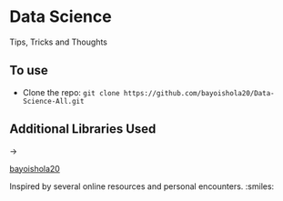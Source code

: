 # Data Science

Tips, Tricks and Thoughts

## To use

* Clone the repo: `git clone https://github.com/bayoishola20/Data-Science-All.git`

## Additional Libraries Used

&rightarrow;

[bayoishola20](https://github.com/bayoishola20/)

Inspired by several online resources and personal encounters. :smiles:
